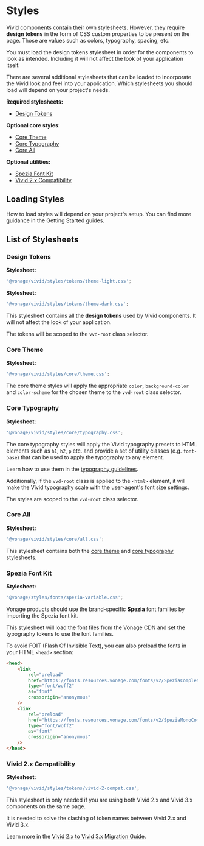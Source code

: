# Styles

Vivid components contain their own stylesheets. However, they require **design tokens** in the form of CSS custom properties to be present on the page.
Those are values such as colors, typography, spacing, etc.

You must load the design tokens stylesheet in order for the components to look as intended. Including it will not affect the look of your application itself.

There are several additional stylesheets that can be loaded to incorporate the Vivid look and feel into your application.
Which stylesheets you should load will depend on your project's needs.

**Required stylesheets:**

- [Design Tokens](#design-tokens)

**Optional core styles:**

- [Core Theme](#core-theme)
- [Core Typography](#core-typography)
- [Core All](#core-all)

**Optional utilities:**

- [Spezia Font Kit](#spezia-font-kit)
- [Vivid 2.x Compatibility](#vivid-2x-compatibility)

## Loading Styles

How to load styles will depend on your project's setup. You can find more guidance in the Getting Started guides.

## List of Stylesheets

### Design Tokens

<vwc-tabs>
<vwc-tab id="light" label="Light Theme"></vwc-tab>
<vwc-tab-panel>

**Stylesheet:**

```js
'@vonage/vivid/styles/tokens/theme-light.css';
```

</vwc-tab-panel>
<vwc-tab id="dark" label="Dark Theme"></vwc-tab>
<vwc-tab-panel>

**Stylesheet:**

```js
'@vonage/vivid/styles/tokens/theme-dark.css';
```

</vwc-tab-panel>
</vwc-tabs>

This stylesheet contains all the **design tokens** used by Vivid components. It will not affect the look of your application.

The tokens will be scoped to the `vvd-root` class selector.

### Core Theme

**Stylesheet:**

```js
'@vonage/vivid/styles/core/theme.css';
```

The core theme styles will apply the appropriate `color`, `background-color` and `color-scheme` for the chosen theme to the `vvd-root` class selector.

### Core Typography

**Stylesheet:**

```js
'@vonage/vivid/styles/core/typography.css';
```

The core typography styles will apply the Vivid typography presets to HTML elements such as `h1`, `h2`, `p` etc. and provide a set of utility classes (e.g. `font-base`) that can be used to apply the typography to any element.

Learn how to use them in the [typography guidelines](/designs/typography/#core-typography).

Additionally, if the `vvd-root` class is applied to the `<html>` element, it will make the Vivid typography scale with the user-agent's font size settings.

The styles are scoped to the `vvd-root` class selector.

### Core All

**Stylesheet:**

```js
'@vonage/vivid/styles/core/all.css';
```

This stylesheet contains both the [core theme](#core-theme) and [core typography](#core-typography) stylesheets.

### Spezia Font Kit

**Stylesheet:**

```js
'@vonage/styles/fonts/spezia-variable.css';
```

Vonage products should use the brand-specific **Spezia** font families by importing the Spezia font kit.

This stylesheet will load the font files from the Vonage CDN and set the typography tokens to use the font families.

To avoid FOIT (Flash Of Invisible Text), you can also preload the fonts in your HTML `<head>` section:

```html
<head>
	<link
		rel="preload"
		href="https://fonts.resources.vonage.com/fonts/v2/SpeziaCompleteVariableUprightWeb.woff2"
		type="font/woff2"
		as="font"
		crossorigin="anonymous"
	/>
	<link
		rel="preload"
		href="https://fonts.resources.vonage.com/fonts/v2/SpeziaMonoCompleteVariableWeb.woff2"
		type="font/woff2"
		as="font"
		crossorigin="anonymous"
	/>
</head>
```

### Vivid 2.x Compatibility

**Stylesheet:**

```js
'@vonage/vivid/styles/tokens/vivid-2-compat.css';
```

This stylesheet is only needed if you are using both Vivid 2.x and Vivid 3.x components on the same page.

It is needed to solve the clashing of token names between Vivid 2.x and Vivid 3.x.

Learn more in the [Vivid 2.x to Vivid 3.x Migration Guide](/guides/vivid-2-migration/).
